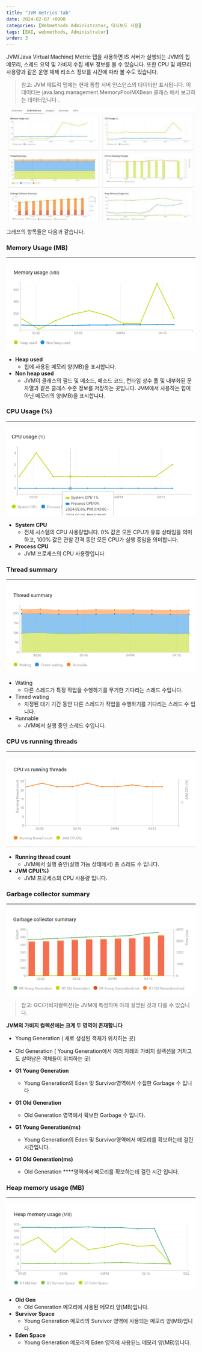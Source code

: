 ```yaml
---
title: "JVM metrics tab"
date: 2024-02-07 +0900
categories: [Webmethods Administrator, 대시보드 사용]
tags: [EAI, webmethods, Administrator]
order: 3
---
```


JVM(Java Virtual Machine) Metric 탭을 사용하면 IS 서버가 실행되는 JVM의 힙 메모리, 스레드 요약 및 가비지 수집 세부 정보를 볼 수 있습니다. 또한 CPU 및 메모리 사용량과 같은 운영 체제 리소스 정보를 시간에 따라 볼 수도 있습니다.

> 참고:
JVM 메트릭 탭에는 현재 통합 서버 인스턴스의 데이터만 표시됩니다. 이 데이터는
java.lang.management.MemoryPoolMXBean 클래스 에서 보고하는 데이터입니다 .
> 

![Untitled](/assets/img/2024-02-07-admin-dashboard-jvmmetrics/Untitled.png)

그래프의 항목들은 다음과 같습니다.

### **Memory Usage (MB)**

---

![Untitled](/assets/img/2024-02-07-admin-dashboard-jvmmetrics/Untitled%201.png)

- **Heap used**
    - 힙에 사용된 메모리 양(MB)을 표시합니다.
- **Non heap used**
    - JVM이 클래스의 필드 및 메소드, 메소드 코드, 런타임 상수 풀 및 내부화된 문자열과 같은 클래스 수준 정보를 저장하는 곳입니다. JVM에서 사용하는 힙이 아닌 메모리의 양(MB)을 표시합니다.

### CPU Usage (%)

---

![Untitled](/assets/img/2024-02-07-admin-dashboard-jvmmetrics/Untitled%202.png)

- **System CPU**
    - 전체 시스템의 CPU 사용량입니다. 0% 값은 모든 CPU가 유휴 상태임을 의미하고, 100% 값은 관찰 간격 동안 모든 CPU가 실행 중임을 의미합니다.
- **Process CPU**
    - JVM 프로세스의 CPU 사용량입니다
    

### **Thread summary**

---

![Untitled](/assets/img/2024-02-07-admin-dashboard-jvmmetrics/Untitled%203.png)

- Wating
    - 다른 스레드가 특정 작업을 수행하기를 무기한 기다리는 스레드 수입니다.
- Timed wating
    - 지정된 대기 기간 동안 다른 스레드가 작업을 수행하기를 기다리는 스레드 수 입니다.
- Runnable
    - JVM에서 실행 중인 스레드 수입니다.

 

### CPU vs running threads

---

![Untitled](/assets/img/2024-02-07-admin-dashboard-jvmmetrics/Untitled%204.png)

- **Running thread count**
    - JVM에서 실행 중인(실행 가능 상태에서) 총 스레드 수 입니다.
- **JVM CPU(%)**
    - JVM 프로세스의 CPU 사용량 입니다.

### **Garbage collector summary**

---

![Untitled](/assets/img/2024-02-07-admin-dashboard-jvmmetrics/Untitled%205.png)

> 참고:
GC(가비지컬렉션)는 JVM에 특정하며 아래 설명된 것과 다를 수 있습니다.
> 

**JVM의 가비지 컬렉션에는 크게 두 영역이 존재합니다**

- Young Generation ( 새로 생성된 객체가 위치하는 곳)
- Old Generation ( Young Generation에서 여러 차례의 가비지 컬렉션을 거치고도 살아남은 객체들이 위치하는 곳)

- **G1 Young Generation**
    - Young Generation의 Eden 및 Survivor영역에서 수집한 Garbage 수 입니다
- **G1 Old Generation**
    - Old Generation 영역에서 확보한 Garbage 수 입니다.
- **G1 Young Generation(ms)**
    - Young Generation의 Eden 및 Survivor영역에서 메모리를 확보하는데 걸린 시간입니다.
- **G1 Old Generation(ms)**
    - Old Generation ****영역에서 메모리를 확보하는데 걸린 시간 입니다.

### **Heap memory usage** (MB)

---

![Untitled](/assets/img/2024-02-07-admin-dashboard-jvmmetrics/Untitled%206.png)

- **Old Gen**
    - Old Generation 메모리에 사용된 메모리 양(MB)입니다.
- **Survivor Space**
    - Young Generation 메모리의 Survivor 영역에 사용되는 메모리 양(MB)입니다.
- **Eden Space**
    - Young Generation 메모리의 Eden 영역에 사용된느 메모리 양(MB)입니다.